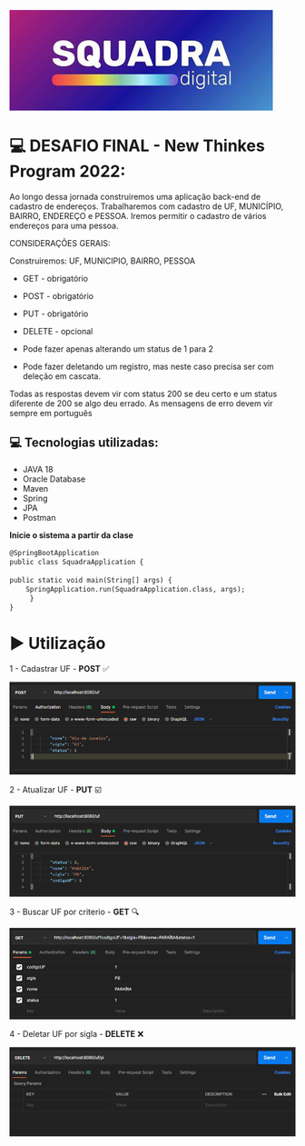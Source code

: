 ![img.png](projetoFinalSquadra/src/main/java/br/com/squadra/app/imagens/img.png)

# 💻 DESAFIO FINAL - New Thinkes Program 2022:

Ao longo dessa jornada construiremos uma aplicação back-end de cadastro de endereços. Trabalharemos com cadastro
de UF, MUNICÍPIO, BAIRRO, ENDEREÇO e PESSOA. Iremos permitir o cadastro de vários endereços para uma pessoa.

CONSIDERAÇÕES GERAIS:

Construiremos: UF, MUNICIPIO, BAIRRO, PESSOA

- GET - obrigatório

- POST - obrigatório

- PUT - obrigatório

- DELETE - opcional

- Pode fazer apenas alterando um status de 1 para 2
- Pode fazer deletando um registro, mas neste caso precisa ser com deleção em cascata.

Todas as respostas devem vir com status 200 se deu certo e um status diferente de 200 se algo deu errado.
As mensagens de erro devem vir sempre em português

## 💻 Tecnologias utilizadas:

- JAVA 18
- Oracle Database
- Maven
- Spring
- JPA
- Postman

**Inicie o sistema a partir da clase** 

    @SpringBootApplication
    public class SquadraApplication {

    public static void main(String[] args) {
        SpringApplication.run(SquadraApplication.class, args);
         }
    }

# ▶️ Utilização

1 - Cadastrar UF - **POST** ✅️

![img_7.png](projetoFinalSquadra/src/main/java/br/com/squadra/app/imagens/img_7.png)

2 - Atualizar UF - **PUT** ☑️

![img_8.png](projetoFinalSquadra/src/main/java/br/com/squadra/app/imagens/img_8.png)

3 - Buscar UF por criterio - **GET** 🔍

![img_9.png](projetoFinalSquadra/src/main/java/br/com/squadra/app/imagens/img_9.png)

4 - Deletar UF por sigla - **DELETE** ❌

![img_10.png](projetoFinalSquadra/src/main/java/br/com/squadra/app/imagens/img_10.png)